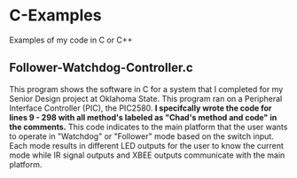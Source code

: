 # C-Examples
Examples of my code in C or C++


## Follower-Watchdog-Controller.c

This program shows the software in C for a system that I completed for my Senior Design project at Oklahoma State. This program ran on a Peripheral Interface Controller (PIC), the PIC2580. **I specifcally wrote the code for lines 9 - 298 with all method's labeled as "Chad's method and code" in the comments.**
This code indicates to the main platform that the user wants to operate in "Watchdog" or "Follower" mode based on the switch input.
Each mode results in different LED outputs for the user to know the current mode while IR signal outputs and XBEE outputs communicate with the main platform.

